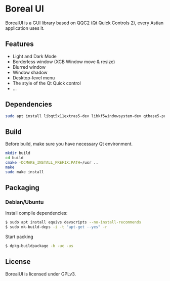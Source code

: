 # Boreal UI

BorealUI is a GUI library based on QQC2 (Qt Quick Controls 2), every Astian application uses it.

## Features

* Light and Dark Mode
* Borderless window (XCB Window move & resize)
* Blurred window
* Window shadow
* Desktop-level menu
* The style of the Qt Quick control
* ...

## Dependencies

```bash
sudo apt install libqt5x11extras5-dev libkf5windowsystem-dev qtbase5-private-dev libxcb1-dev libxcb-shape0-dev libxcb-icccm4-dev -y
```

## Build
Before build, make sure you have necessary Qt environment.

```bash
mkdir build
cd build
cmake -DCMAKE_INSTALL_PREFIX:PATH=/usr ..
make
sudo make install
```

## Packaging

### Debian/Ubuntu

Install compile dependencies:

```bash
$ sudo apt install equivs devscripts --no-install-recommends
$ sudo mk-build-deps -i -t "apt-get --yes" -r
```

Start packing

```bash
$ dpkg-buildpackage -b -uc -us
```

## License

BorealUI is licensed under GPLv3.
